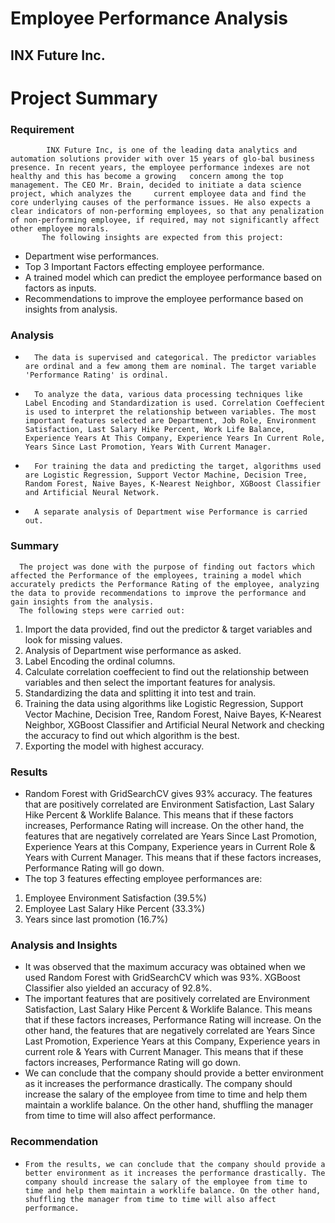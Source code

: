 # Employee Performance Analysis
## INX Future Inc.

#  Project Summary

### Requirement
            INX Future Inc, is one of the leading data analytics and automation solutions provider with over 15 years of glo-bal business presence. In recent years, the employee performance indexes are not healthy and this has become a growing   concern among the top management. The CEO Mr. Brain, decided to initiate a data science project, which analyzes the     current employee data and find the core underlying causes of the performance issues. He also expects a clear indicators of non-performing employees, so that any penalization of non-performing employee, if required, may not significantly affect other employee morals.             
           The following insights are expected from this project:

- Department wise performances.
- Top 3 Important Factors effecting employee performance.
- A trained model which can predict the employee performance based on factors as inputs.
- Recommendations to improve the employee performance based on insights from analysis.

### Analysis
-       The data is supervised and categorical. The predictor variables are ordinal and a few among them are nominal. The target variable 'Performance Rating' is ordinal. 
-       To analyze the data, various data processing techniques like Label Encoding and Standardization is used. Correlation Coeffecient is used to interpret the relationship between variables. The most important features selected are Department, Job Role, Environment Satisfaction, Last Salary Hike Percent, Work Life Balance, Experience Years At This Company, Experience Years In Current Role, Years Since Last Promotion, Years With Current Manager. 
-       For training the data and predicting the target, algorithms used are Logistic Regression, Support Vector Machine, Decision Tree, Random Forest, Naive Bayes, K-Nearest Neighbor, XGBoost Classifier and Artificial Neural Network. 
-       A separate analysis of Department wise Performance is carried out.

### Summary
      The project was done with the purpose of finding out factors which affected the Performance of the employees, training a model which accurately predicts the Performance Rating of the employee, analyzing the data to provide recommendations to improve the performance and gain insights from the analysis.
      The following steps were carried out:
1. Import the data provided, find out the predictor & target variables and look for missing values.
2. Analysis of Department wise performance as asked.
3. Label Encoding the ordinal columns.
4. Calculate correlation coeffecient to find out the relationship between variables and then select the important features for analysis.
5. Standardizing the data and splitting it into test and train.
6. Training the data using algorithms like Logistic Regression, Support Vector Machine, Decision Tree, Random Forest, Naive Bayes, K-Nearest Neighbor, XGBoost Classifier and Artificial Neural Network and checking the accuracy to find out which algorithm is the best.
7. Exporting the model with highest accuracy. 

### Results
-    Random Forest with GridSearchCV gives 93% accuracy. The features that are positively correlated are Environment Satisfaction, Last Salary Hike Percent & Worklife Balance. This means that if these factors increases, Performance Rating will increase. On the other hand, the features that are negatively correlated are Years Since Last Promotion, Experience Years at this Company, Experience years in Current Role & Years with Current Manager. This means that if these factors increases, Performance Rating will go down.
-    The top 3 features effecting employee performances are:
1. Employee Environment Satisfaction (39.5%)
2. Employee Last Salary Hike Percent (33.3%)
3. Years since last promotion (16.7%)

### Analysis and Insights
-    It was observed that the maximum accuracy was obtained when we used Random Forest with GridSearchCV which was 93%. XGBoost Classifier also yielded an accuracy of 92.8%. 
-    The important features that are positively correlated are Environment Satisfaction, Last Salary Hike Percent & Worklife Balance. This means that if these factors increases, Performance Rating will increase. On the other hand, the features that are negatively correlated are Years Since Last Promotion, Experience Years at this Company, Experience years in current role & Years with Current Manager. This means that if these factors increases, Performance Rating will go down.
-    We can conclude that the company should provide a better environment as it increases the performance drastically. The company should increase the salary of the employee from time to time and help them maintain a worklife balance. On the other hand, shuffling the manager from time to time will also affect performance. 

### Recommendation
-     From the results, we can conclude that the company should provide a better environment as it increases the performance drastically. The company should increase the salary of the employee from time to time and help them maintain a worklife balance. On the other hand, shuffling the manager from time to time will also affect performance.   
